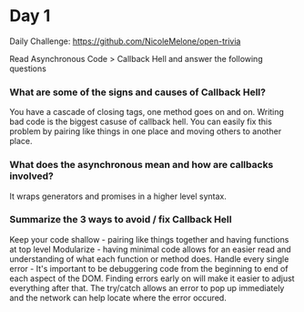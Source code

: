 # Day 1

Daily Challenge: https://github.com/NicoleMelone/open-trivia

Read Asynchronous Code > Callback Hell and answer the following questions


### What are some of the signs and causes of Callback Hell?
You have a cascade of closing tags, one method goes on and on. Writing bad code is the biggest casuse of callback hell. You can easily fix this problem by pairing like things in one place and moving others to another place. 

### What does the asynchronous mean and how are callbacks involved?
It wraps generators and promises in a higher level syntax.

### Summarize the 3 ways to avoid / fix Callback Hell
Keep your code shallow - pairing like things together and having functions at top level
Modularize - having minimal code allows for an easier read and understanding of what each function or method does.
Handle every single error - It's important to be debuggering code from the beginning to end of each aspect of the DOM. Finding errors early on will make it easier to adjust everything after that. The try/catch allows an error to pop up immediately and the network can help locate where the error occured.

